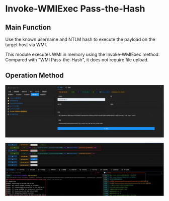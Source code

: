 # Invoke-WMIExec Pass-the-Hash

## Main Function
Use the known username and NTLM hash to execute the payload on the target host via WMI.

This module executes WMI in memory using the Invoke-WMIExec method. Compared with "WMI Pass-the-Hash", it does not require file upload.

## Operation Method
![](img\LateralMovement_PassTheHash_ByInvokeWMIExec\1.webp)

![](img\LateralMovement_PassTheHash_ByInvokeWMIExec\2.webp)